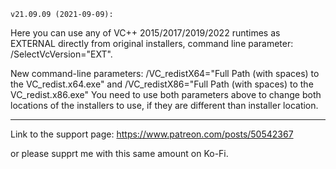 	v21.09.09 (2021-09-09):

Here you can use any of VC++ 2015/2017/2019/2022 runtimes as EXTERNAL directly from original installers, command line parameter: /SelectVcVersion="EXT".

New command-line parameters:
/VC_redistX64="Full Path (with spaces) to the VC_redist.x64.exe"
and
 /VC_redistX86="Full Path (with spaces) to the VC_redist.x86.exe"
You need to use both parameters above to change both locations of the installers to use, if they are different than installer location.

---

Link to the support page: https://www.patreon.com/posts/50542367

or please supprt me with this same amount on Ko-Fi.
